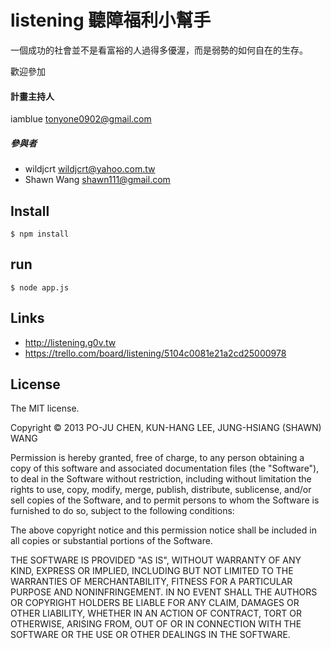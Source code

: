 # listening 聽障福利小幫手

一個成功的社會並不是看富裕的人過得多優渥，而是弱勢的如何自在的生存。

歡迎參加

#### 計畫主持人
iamblue <tonyone0902@gmail.com>

##### 參與者
* wildjcrt <wildjcrt@yahoo.com.tw>
* Shawn Wang <shawn111@gmail.com>

## Install

    $ npm install

## run

    $ node app.js

## Links

* http://listening.g0v.tw
* https://trello.com/board/listening/5104c0081e21a2cd25000978

## License

The MIT license.

Copyright &copy; 2013 PO-JU CHEN, KUN-HANG LEE, JUNG-HSIANG (SHAWN) WANG

Permission is hereby granted, free of charge, to any person obtaining a copy of
this software and associated documentation files (the "Software"), to deal in
the Software without restriction, including without limitation the rights to
use, copy, modify, merge, publish, distribute, sublicense, and/or sell copies
of the Software, and to permit persons to whom the Software is furnished to do
so, subject to the following conditions:

The above copyright notice and this permission notice shall be included in all
copies or substantial portions of the Software.

THE SOFTWARE IS PROVIDED "AS IS", WITHOUT WARRANTY OF ANY KIND, EXPRESS OR
IMPLIED, INCLUDING BUT NOT LIMITED TO THE WARRANTIES OF MERCHANTABILITY,
FITNESS FOR A PARTICULAR PURPOSE AND NONINFRINGEMENT. IN NO EVENT SHALL THE
AUTHORS OR COPYRIGHT HOLDERS BE LIABLE FOR ANY CLAIM, DAMAGES OR OTHER
LIABILITY, WHETHER IN AN ACTION OF CONTRACT, TORT OR OTHERWISE, ARISING FROM,
OUT OF OR IN CONNECTION WITH THE SOFTWARE OR THE USE OR OTHER DEALINGS IN THE
SOFTWARE.
